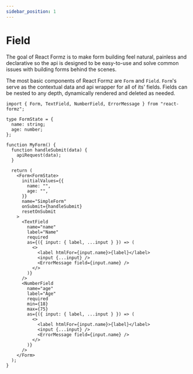 ```yaml
---
sidebar_position: 1
---
```


# Field

The goal of React Formz is to make form building feel natural, painless and declarative so the api is designed to be easy-to-use and solve common issues with building forms behind the scenes.

The most basic components of React Formz are `Form` and `Field`. `Form`'s serve as the contextual data and api wrapper for all of its' fields. Fields can be nested to any depth, dynamically rendered and deleted as needed.

```tsx
import { Form, TextField, NumberField, ErrorMessage } from "react-formz";

type FormState = {
  name: string;
  age: number;
};

function MyForm() {
  function handleSubmit(data) {
    apiRequest(data);
  }

  return (
    <Form<FormState>
      initialValues={{
        name: "",
        age: "",
      }}
      name="SimpleForm"
      onSubmit={handleSubmit}
      resetOnSubmit
    >
      <TextField
        name="name"
        label="Name"
        required
        as={({ input: { label, ...input } }) => (
          <>
            <label htmlFor={input.name}>{label}</label>
            <input {...input} />
            <ErrorMessage field={input.name} />
          </>
        )}
      />
      <NumberField
        name="age"
        label="Age"
        required
        min={18}
        max={75}
        as={({ input: { label, ...input } }) => (
          <>
            <label htmlFor={input.name}>{label}</label>
            <input {...input} />
            <ErrorMessage field={input.name} />
          </>
        )}
      />
    </Form>
  );
}
```
